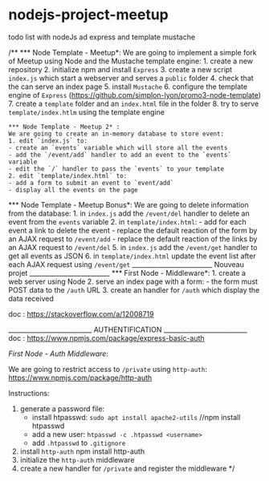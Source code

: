 # nodejs-project-meetup
todo list with nodeJs ad express and template mustache

/**
    *** Node Template - Meetup*:
    We are going to implement a simple fork of Meetup using Node and the Mustache template engine:
    1. create a new repository
    2. initialize npm and install `Express`
    3. create a new script `index.js` which start a webserver and serves a `public` folder
    4. check that the can serve an index page
    5. install `Mustache`
    6. configure the template engine of `Express` (https://github.com/simplon-lyon/promo3-node-template)
    7. create a `template` folder and an `index.html` file in the folder
    8. try to serve `template/index.htlm` using the template engine

    *** Node Template - Meetup 2* :
    We are going to create an in-memory database to store event:
    1. edit `index.js` to:
    - create an `events` variable which will store all the events
    - add the `/event/add` handler to add an event to the `events` variable
    - edit the `/` handler to pass the `events` to your template
    2. edit `template/index.html` to:
    - add a form to submit an event to `event/add`
    - display all the events on the page


   *** Node Template - Meetup Bonus*:
    We are going to delete information from the database:
    1. in `index.js` add the `/event/del` handler to delete an event from the `events` variable
    2. in `template/index.html`:
    - add for each event a link to delete the event
    - replace the default reaction of the form by an AJAX request to `/event/add`
    - replace the default reaction of the links by an AJAX request to `/event/del`
    5. in `index.js` add the `/event/get` handler to get all events as JSON
    6. in `template/index.html` update the event list after each AJAX request using `/event/get`
    _________________________ Nouveau projet _________________________
    *** First Node - Middleware*:
    1. create a web server using Node
    2. serve an index page with a form:
    - the form must POST data to the `/auth` URL
    3. create an handler for `/auth` which display the data received

doc : https://stackoverflow.com/a/12008719

__________________________ AUTHENTIFICATION __________________________
doc : https://www.npmjs.com/package/express-basic-auth

*First Node - Auth Middleware*:

We are going to restrict access to `/private` using
`http-auth`: https://www.npmjs.com/package/http-auth

Instructions:

1. generate a password file:
    - install htpasswd: `sudo apt install apache2-utils` //npm install htpasswd
   - add a new user: `htpasswd -c .htpasswd <username>`
   - add `.htpasswd` to `.gitignore`
2. install `http-auth` npm install http-auth
3. initialize the `http-auth` middleware
4. create a new handler for `/private` and register the middleware
 */